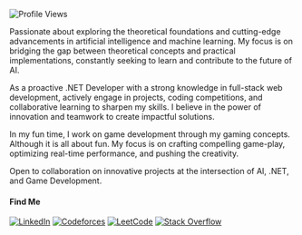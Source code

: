 ![Profile Views](https://komarev.com/ghpvc/?username=atikurajib&color=blue)

Passionate about exploring the theoretical foundations and cutting-edge advancements in artificial intelligence and machine learning. My focus is on bridging the gap between theoretical concepts and practical implementations, constantly seeking to learn and contribute to the future of AI.

As a proactive .NET Developer with a strong knowledge in full-stack web development, actively engage in projects, coding competitions, and collaborative learning to sharpen my skills. I believe in the power of innovation and teamwork to create impactful solutions.

In my fun time, I work on game development through my gaming concepts. Although it is all about fun. My focus is on crafting compelling game-play, optimizing real-time performance, and pushing the creativity.

Open to collaboration on innovative projects at the intersection of AI, .NET, and Game Development.

#### Find Me
[![LinkedIn](https://img.shields.io/badge/LinkedIn-Connect-blue?style=flat&logo=linkedin)](https://www.linkedin.com/in/atikurajib) [![Codeforces](https://img.shields.io/badge/Codeforces-Profile-blue?style=flat&logo=codeforces)](https://codeforces.com/profile/atikurrajib) [![LeetCode](https://img.shields.io/badge/LeetCode-Profile-blue?style=flat&logo=leetcode)](https://leetcode.com/atikurajib) [![Stack Overflow](https://img.shields.io/badge/Stack%20Overflow-Profile-blue?style=flat&logo=stackoverflow)]([https://stackoverflow.com/users/23569473/atikurajib](https://stackoverflow.com/users/23569473/atikurajib?tab=profile)) 
